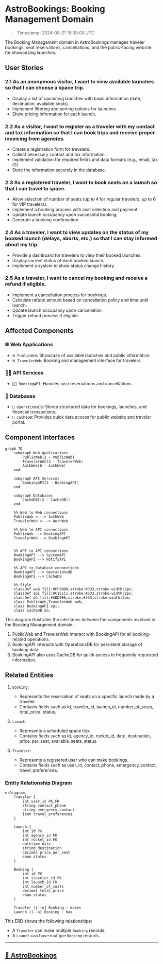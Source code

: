 # AstroBookings: Booking Management Domain

> Timestamp: 2024-08-21 15:00:00 UTC

The Booking Management domain in AstroBookings manages traveler bookings, seat reservations, cancellations, and the public-facing website for showcasing launches.

## User Stories

### 2.1 As an anonymous visitor, I want to view available launches so that I can choose a space trip.

- Display a list of upcoming launches with basic information (date, destination, available seats).
- Implement filtering and sorting options for launches.
- Show pricing information for each launch.

### 2.2 As a visitor, I want to register as a traveler with my contact and tax information so that I can book trips and receive proper invoicing from agencies.

- Create a registration form for travelers.
- Collect necessary contact and tax information.
- Implement validation for required fields and data formats (e.g., email, tax ID).
- Store the information securely in the database.

### 2.3 As a registered traveler, I want to book seats on a launch so that I can travel to space.

- Allow selection of number of seats (up to 4 for regular travelers, up to 6 for VIP travelers).
- Implement a booking process with seat selection and payment.
- Update launch occupancy upon successful booking.
- Generate a booking confirmation.

### 2.4 As a traveler, I want to view updates on the status of my booked launch (delays, aborts, etc.) so that I can stay informed about my trip.

- Provide a dashboard for travelers to view their booked launches.
- Display current status of each booked launch.
- Implement a system to show status change history.

### 2.5 As a traveler, I want to cancel my booking and receive a refund if eligible.

- Implement a cancellation process for bookings.
- Calculate refund amount based on cancellation policy and time until launch.
- Update launch occupancy upon cancellation.
- Trigger refund process if eligible.

## Affected Components

### 🌐 Web Applications

- `🌐 PublicWeb`: Showcase of available launches and public information.
- `🌐 TravelerWeb`: Booking and management interface for travelers.

### 🧑‍💼 API Services

- `🧑‍💼 BookingAPI`: Handles seat reservations and cancellations.

### 📇 Databases

- `📇 OperationsDB`: Stores structured data for bookings, launches, and financial transactions.
- `📇 CacheDB`: Provides quick data access for public website and traveler portal.

## Component Interfaces

```mermaid
graph TD
    subgraph Web Applications
        PublicWeb(1 - PublicWeb)
        TravelerWeb(3 - TravelerWeb)
        AuthWeb(0 - AuthWeb)
    end

    subgraph API Services
        BookingAPI[2 - BookingAPI]
    end

    subgraph Databases
        CacheDB[(2 - CacheDB)]
    end

    %% Web to Web connections
    PublicWeb <-.-> AuthWeb
    TravelerWeb <-.-> AuthWeb

    %% Web to API connections
    PublicWeb --> BookingAPI
    TravelerWeb --> BookingAPI


    %% API to API connections
    BookingAPI --> SystemAPI
    BookingAPI --> NotifyAPI

    %% API to Database connections
    BookingAPI --> OperationsDB
    BookingAPI --> CacheDB

    %% Style
    classDef web fill:#FF9999,stroke:#333,stroke-width:2px;
    classDef api fill:#C1E1C1,stroke:#333,stroke-width:2px;
    classDef db fill:#ADD8E6,stroke:#333,stroke-width:2px;
    class PublicWeb,TravelerWeb web;
    class BookingAPI api;
    class CacheDB db;
```

This diagram illustrates the interfaces between the components involved in the Booking Management domain:

1. PublicWeb and TravelerWeb interact with BookingAPI for all booking-related operations.
2. BookingAPI interacts with OperationsDB for persistent storage of booking data.
3. BookingAPI also uses CacheDB for quick access to frequently requested information.

## Related Entities

1. `Booking`:

   - Represents the reservation of seats on a specific launch made by a traveler.
   - Contains fields such as id, traveler_id, launch_id, number_of_seats, total_price, status.

2. `Launch`:

   - Represents a scheduled space trip.
   - Contains fields such as id, agency_id, rocket_id, date, destination, price_per_seat, available_seats, status.

3. `Traveler`:
   - Represents a registered user who can make bookings.
   - Contains fields such as user_id, contact_phone, emergency_contact, travel_preferences.

### Entity Relationship Diagram

```mermaid
erDiagram
    Traveler {
        int user_id PK,FK
        string contact_phone
        string emergency_contact
        json travel_preferences
    }

    Launch {
        int id PK
        int agency_id FK
        int rocket_id FK
        datetime date
        string destination
        decimal price_per_seat
        enum status
    }

    Booking {
        int id PK
        int traveler_id FK
        int launch_id FK
        int number_of_seats
        decimal total_price
        enum status
    }

    Traveler ||--o{ Booking : makes
    Launch ||--o{ Booking : has
```

This ERD shows the following relationships:

- A `Traveler` can make multiple `Booking` records.
- A `Launch` can have multiple `Booking` records.

---

## [🚀 AstroBookings](https://github.com/AstroBookings)
